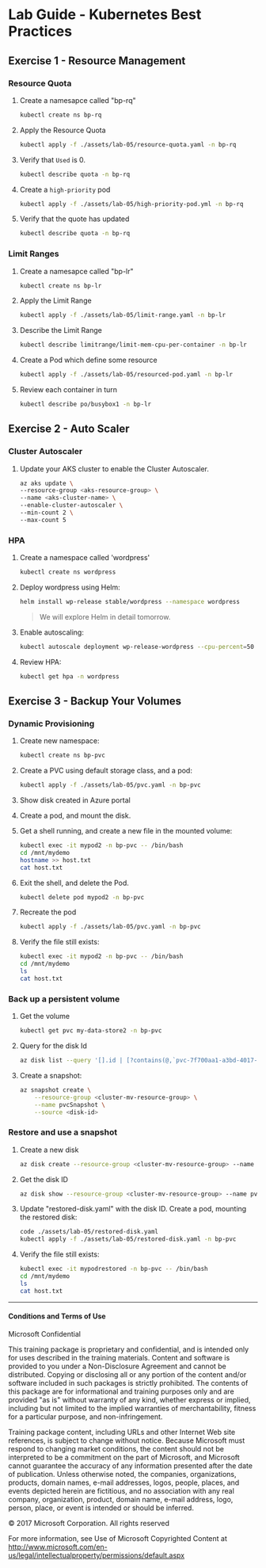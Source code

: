 # Lab Guide - Kubernetes Best Practices

## Exercise 1 - Resource Management

### Resource Quota

1. Create a namesapce called "bp-rq"

    ```bash
    kubectl create ns bp-rq
    ```

2. Apply the Resource Quota

    ```bash
    kubectl apply -f ./assets/lab-05/resource-quota.yaml -n bp-rq
    ```

3. Verify that ```Used``` is 0. 

    ```bash
    kubectl describe quota -n bp-rq
    ```

4. Create a ```high-priority``` pod

    ```bash
    kubectl apply -f ./assets/lab-05/high-priority-pod.yml -n bp-rq
    ```

5. Verify that the quote has updated

    ```bash
    kubectl describe quota -n bp-rq
    ```

### Limit Ranges

1. Create a namesapce called "bp-lr"

    ```bash
    kubectl create ns bp-lr
    ``` 

2. Apply the Limit Range

    ```bash
    kubectl apply -f ./assets/lab-05/limit-range.yaml -n bp-lr
    ```

3. Describe the Limit Range

    ```bash
    kubectl describe limitrange/limit-mem-cpu-per-container -n bp-lr
    ```

4. Create a Pod which define some resource

    ```bash
    kubectl apply -f ./assets/lab-05/resourced-pod.yaml -n bp-lr
    ```

5. Review each container in turn

    ```bash
    kubectl describe po/busybox1 -n bp-lr
    ```

## Exercise 2 - Auto Scaler

### Cluster Autoscaler

1. Update your AKS cluster to enable the Cluster Autoscaler.

    ```bash
    az aks update \
    --resource-group <aks-resource-group> \
    --name <aks-cluster-name> \
    --enable-cluster-autoscaler \
    --min-count 2 \
    --max-count 5
    ```

### HPA

1. Create a namespace called 'wordpress'

    ```bash
    kubectl create ns wordpress
    ```

1. Deploy wordpress using Helm:

    ```bash
    helm install wp-release stable/wordpress --namespace wordpress
    ```

    > We will explore Helm in detail tomorrow.

2. Enable autoscaling:

    ```bash
    kubectl autoscale deployment wp-release-wordpress --cpu-percent=50 --min=1 --max=3 -n wordpress
    ```

3. Review HPA:

    ```bash
    kubectl get hpa -n wordpress
    ```

## Exercise 3 - Backup Your Volumes

### Dynamic Provisioning

1. Create new namespace:

    ```bash
    kubectl create ns bp-pvc
    ```

2. Create a PVC using default storage class, and a pod:

    ```bash
    kubectl apply -f ./assets/lab-05/pvc.yaml -n bp-pvc
    ```

3. Show disk created in Azure portal

4. Create a pod, and mount the disk.

5. Get a shell running, and create a new file in the mounted volume:

    ```bash
    kubectl exec -it mypod2 -n bp-pvc -- /bin/bash
    cd /mnt/mydemo
    hostname >> host.txt
    cat host.txt
    ```

6. Exit the shell, and delete the Pod.

    ```bash
    kubectl delete pod mypod2 -n bp-pvc
    ```

7. Recreate the pod

    ```bash
    kubectl apply -f ./assets/lab-05/pvc.yaml -n bp-pvc
    ```

8. Verify the file still exists:

    ```bash
    kubectl exec -it mypod2 -n bp-pvc -- /bin/bash
    cd /mnt/mydemo
    ls
    cat host.txt
    ```

### Back up a persistent volume

1. Get the volume

    ```bash
    kubectl get pvc my-data-store2 -n bp-pvc
    ```

1. Query for the disk Id

    ```bash
    az disk list --query '[].id | [?contains(@,`pvc-7f700aa1-a3bd-4017-971c-ee054c3cf26a`)]' -o tsv
    ```

1. Create a snapshot:

    ```bash
    az snapshot create \
        --resource-group <cluster-mv-resource-group> \
        --name pvcSnapshot \
        --source <disk-id>
    ```

### Restore and use a snapshot

1. Create a new disk

    ```bash
    az disk create --resource-group <cluster-mv-resource-group> --name pvcRestored --source pvcSnapshot
    ```

1. Get the disk ID

    ```bash
    az disk show --resource-group <cluster-mv-resource-group> --name pvcRestored --query id -o tsv
    ```

1. Update "restored-disk.yaml" with the disk ID. Create a pod, mounting the restored disk:

    ```bash
    code ./assets/lab-05/restored-disk.yaml
    kubectl apply -f ./assets/lab-05/restored-disk.yaml -n bp-pvc
    ```

1. Verify the file still exists:

    ```bash
    kubectl exec -it mypodrestored -n bp-pvc -- /bin/bash
    cd /mnt/mydemo
    ls
    cat host.txt
    ```

___
#### Conditions and Terms of Use

Microsoft Confidential  

This training package is proprietary and confidential, and is intended only for uses described in the training materials. Content and software is provided to you under a Non-Disclosure Agreement and cannot be distributed. Copying or disclosing all or any portion of the content and/or software included in such packages is strictly prohibited.
The contents of this package are for informational and training purposes only and are provided "as is" without warranty of any kind, whether express or implied, including but not limited to the implied warranties of merchantability, fitness for a particular purpose, and non-infringement.

Training package content, including URLs and other Internet Web site references, is subject to change without notice. Because Microsoft must respond to changing market conditions, the content should not be interpreted to be a commitment on the part of Microsoft, and Microsoft cannot guarantee the accuracy of any information presented after the date of publication. Unless otherwise noted, the companies, organizations, products, domain names, e-mail addresses, logos, people, places, and events depicted herein are fictitious, and no association with any real company, organization, product, domain name, e-mail address, logo, person, place, or event is intended or should be inferred. 

© 2017 Microsoft Corporation. All rights reserved

For more information, see Use of Microsoft Copyrighted Content at
http://www.microsoft.com/en-us/legal/intellectualproperty/permissions/default.aspx